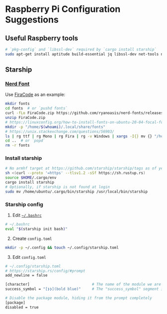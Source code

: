 # Raspberry Pi Configuration Suggestions

## Useful Raspberry tools

```bash
# `pkg-config` and `libssl-dev` required by `cargo install starship`
sudo apt-get install aptitude build-essential jq libssl-dev net-tools network-manager nmap mosh pkg-config ripgrep unzip zsh
```

## Starship

### [Nerd Font](https://www.nerdfonts.com/font-downloads)

Use [FiraCode](https://github.com/ryanoasis/nerd-fonts/releases/download/v2.1.0/FiraCode.zip) as an example:

```bash
mkdir fonts
cd fonts  # or `pushd fonts`
curl -fLo FiraCode.zip https://github.com/ryanoasis/nerd-fonts/releases/download/v2.1.0/FiraCode.zip
unzip FiraCode.zip
# https://linuxconfig.org/how-to-install-fonts-on-ubuntu-20-04-focal-fossa-linux
mkdir -p "/home/$(whoami)/.local/share/fonts"
# https://unix.stackexchange.com/questions/56903/
ls | rg ttf | rg Mono | rg Fira | rg -v Windows | xargs -I{} mv {} "/home/$(whoami)/.local/share/fonts"
cd ..  # or `popd`
rm -r fonts
```

### Install starship

```bash
# No armhf target at https://github.com/starship/starship/tags as of yet
sh <(curl --proto '=https' --tlsv1.2 -sSf https://sh.rustup.rs)
source $HOME/.cargo/env
cargo install starship
# Optionally, if starship is not found at login
sudo mv /home/ubuntu/.cargo/bin/starship /usr/local/bin/starship
```

### Starship config

1. Edit [`~/.bashrc`](https://starship.rs/)

```bash
# ~/.bashrc
eval "$(starship init bash)"
```

2. Create `config.toml`
```bash
mkdir -p ~/.config && touch ~/.config/starship.toml
```

3. Edit `config.toml`

```bash
# ~/.config/starship.toml
# https://starship.rs/config/#prompt
add_newline = false

[character]                            # The name of the module we are configuring is "character"
success_symbol = "[❯❯](bold blue)"     # The "success_symbol" segment is being set to "❯❯" with the color "bold blur"

# Disable the package module, hiding it from the prompt completely
[package]
disabled = true
```